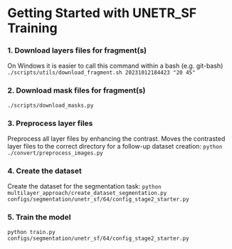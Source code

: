 # Getting Started with UNETR_SF Training

### 1. Download layers files for fragment(s)
On Windows it is easier to call this command within a bash (e.g. git-bash)
`./scripts/utils/download_fragment.sh 20231012184423 "20 45"`

### 2. Download mask files for fragment(s)
`./scripts/download_masks.py`

### 3. Preprocess layer files

Preprocess all layer files by enhancing the contrast. 
Moves the contrasted layer files to the correct directory for a follow-up dataset creation: 
`python ./convert/preprocess_images.py`

### 4. Create the dataset

Create the dataset for the segmentation task:
`python multilayer_approach/create_dataset_segmentation.py configs/segmentation/unetr_sf/64/config_stage2_starter.py`

### 5. Train the model
`python train.py configs/segmentation/unetr_sf/64/config_stage2_starter.py`